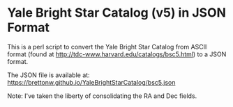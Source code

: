 # Yale Bright Star Catalog (v5) in JSON Format
This is a perl script to convert the Yale Bright Star Catalog from ASCII format (found at 
http://tdc-www.harvard.edu/catalogs/bsc5.html) to a JSON format.

The JSON file is available at: https://brettonw.github.io/YaleBrightStarCatalog/bsc5.json

Note: I've taken the liberty of consolidating the RA and Dec fields.
